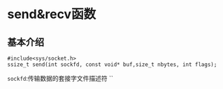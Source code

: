 # send&recv函数
## 基本介绍
```
#include<sys/socket.h>
ssize_t send(int sockfd, const void* buf,size_t nbytes, int flags);
```
`sockfd`:传输数据的套接字文件描述符
``